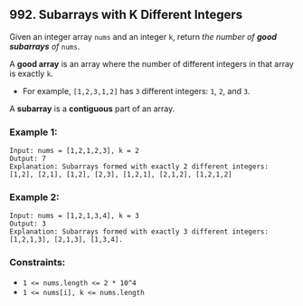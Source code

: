 ## 992. Subarrays with K Different Integers

Given an integer array ```nums``` and an integer ```k```, return *the number of **good subarrays** of* ```nums```.

A **good array** is an array where the number of different integers in that array is exactly ```k```.

* For example, ```[1,2,3,1,2]``` has ```3``` different integers: ```1```, ```2```, and ```3```.

A **subarray** is a **contiguous** part of an array.

### Example 1:
```
Input: nums = [1,2,1,2,3], k = 2
Output: 7
Explanation: Subarrays formed with exactly 2 different integers: [1,2], [2,1], [1,2], [2,3], [1,2,1], [2,1,2], [1,2,1,2]
```
### Example 2:
```
Input: nums = [1,2,1,3,4], k = 3
Output: 3
Explanation: Subarrays formed with exactly 3 different integers: [1,2,1,3], [2,1,3], [1,3,4].
```

### Constraints:

* ```1 <= nums.length <= 2 * 10^4```
* ```1 <= nums[i], k <= nums.length```